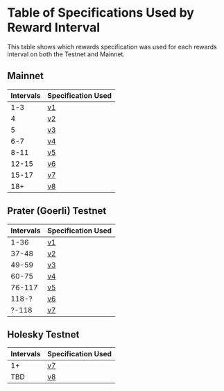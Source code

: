 # Table of Specifications Used by Reward Interval

This table shows which rewards specification was used for each rewards interval on both the Testnet and Mainnet.


## Mainnet

| Intervals | Specification Used |
| - | - |
| 1-3 | [v1](./legacy/rewards-calculation-spec-v1.md) |
| 4 | [v2](./legacy/rewards-calculation-spec-v2.md) |
| 5 | [v3](./legacy/rewards-calculation-spec-v3.md) |
| 6-7 | [v4](./legacy/rewards-calculation-spec-v4.md) |
| 8-11 | [v5](./legacy/rewards-calculation-spec-v5.md) |
| 12-15 | [v6](./legacy/rewards-calculation-spec-v6.md) |
| 15-17 | [v7](./legacy/rewards-calculation-spec-v7.md) |
| 18+ | [v8](./rewards-calculation-spec.md) |

## Prater (Goerli) Testnet

| Intervals | Specification Used |
| - | - |
| 1-36 | [v1](./legacy/rewards-calculation-spec-v1.md) |
| 37-48 | [v2](./legacy/rewards-calculation-spec-v2.md) |
| 49-59 | [v3](./legacy/rewards-calculation-spec-v3.md) |
| 60-75 | [v4](./legacy/rewards-calculation-spec-v4.md) |
| 76-117 | [v5](./legacy/rewards-calculation-spec-v5.md) |
| 118-? | [v6](./legacy/rewards-calculation-spec-v6.md) |
| ?-118 | [v7](./legacy/rewards-calculation-spec-v7.md) |

## Holesky Testnet

| Intervals | Specification Used |
| - | - |
| 1+ | [v7](./legacy/rewards-calculation-spec-v7.md) |
| TBD | [v8](./rewards-calculation-spec.md) |
